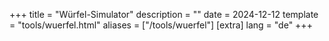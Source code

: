 +++
title = "Würfel-Simulator"
description = ""
date = 2024-12-12
template = "tools/wuerfel.html"
aliases = ["/tools/wuerfel"]
[extra]
lang = "de"
+++
